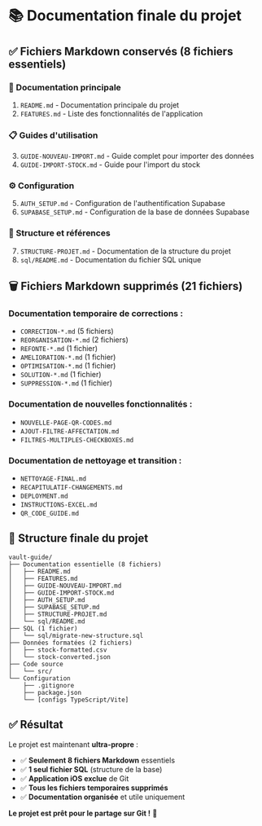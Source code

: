 # 📚 Documentation finale du projet

## ✅ **Fichiers Markdown conservés (8 fichiers essentiels)**

### **📖 Documentation principale**
1. `README.md` - Documentation principale du projet
2. `FEATURES.md` - Liste des fonctionnalités de l'application

### **📋 Guides d'utilisation**
3. `GUIDE-NOUVEAU-IMPORT.md` - Guide complet pour importer des données
4. `GUIDE-IMPORT-STOCK.md` - Guide pour l'import du stock

### **⚙️ Configuration**
5. `AUTH_SETUP.md` - Configuration de l'authentification Supabase
6. `SUPABASE_SETUP.md` - Configuration de la base de données Supabase

### **📂 Structure et références**
7. `STRUCTURE-PROJET.md` - Documentation de la structure du projet
8. `sql/README.md` - Documentation du fichier SQL unique

## 🗑️ **Fichiers Markdown supprimés (21 fichiers)**

### **Documentation temporaire de corrections :**
- `CORRECTION-*.md` (5 fichiers)
- `REORGANISATION-*.md` (2 fichiers)
- `REFONTE-*.md` (1 fichier)
- `AMELIORATION-*.md` (1 fichier)
- `OPTIMISATION-*.md` (1 fichier)
- `SOLUTION-*.md` (1 fichier)
- `SUPPRESSION-*.md` (1 fichier)

### **Documentation de nouvelles fonctionnalités :**
- `NOUVELLE-PAGE-QR-CODES.md`
- `AJOUT-FILTRE-AFFECTATION.md`
- `FILTRES-MULTIPLES-CHECKBOXES.md`

### **Documentation de nettoyage et transition :**
- `NETTOYAGE-FINAL.md`
- `RECAPITULATIF-CHANGEMENTS.md`
- `DEPLOYMENT.md`
- `INSTRUCTIONS-EXCEL.md`
- `QR_CODE_GUIDE.md`

## 📁 **Structure finale du projet**

```
vault-guide/
├── Documentation essentielle (8 fichiers)
│   ├── README.md
│   ├── FEATURES.md
│   ├── GUIDE-NOUVEAU-IMPORT.md
│   ├── GUIDE-IMPORT-STOCK.md
│   ├── AUTH_SETUP.md
│   ├── SUPABASE_SETUP.md
│   ├── STRUCTURE-PROJET.md
│   └── sql/README.md
├── SQL (1 fichier)
│   └── sql/migrate-new-structure.sql
├── Données formatées (2 fichiers)
│   ├── stock-formatted.csv
│   └── stock-converted.json
├── Code source
│   └── src/
└── Configuration
    ├── .gitignore
    ├── package.json
    └── [configs TypeScript/Vite]
```

## ✅ **Résultat**

Le projet est maintenant **ultra-propre** :
- ✅ **Seulement 8 fichiers Markdown** essentiels
- ✅ **1 seul fichier SQL** (structure de la base)
- ✅ **Application iOS exclue** de Git
- ✅ **Tous les fichiers temporaires supprimés**
- ✅ **Documentation organisée** et utile uniquement

**Le projet est prêt pour le partage sur Git !** 🚀
